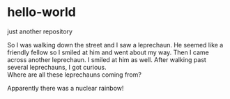 # hello-world
just another repository

So I was walking down the street and I saw a leprechaun. He seemed like a friendly fellow so I smiled at him and went about my way. 
Then I came across another leprechaun.  I smiled at him as well.
After walking past several leprechauns, I got curious.  
Where are all these leprechauns coming from?

Apparently there was a nuclear rainbow!  

